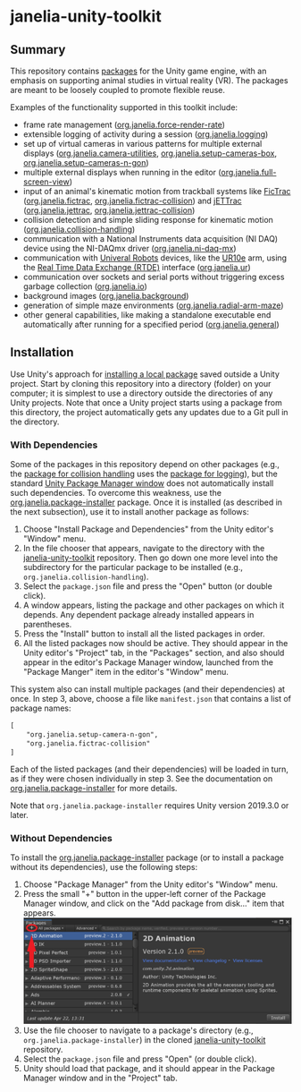 # janelia-unity-toolkit

## Summary
This repository contains [packages](https://docs.unity3d.com/Manual/Packages.html) for the Unity game engine, with an emphasis on supporting animal studies in virtual reality (VR).  The packages are meant to be loosely coupled to promote flexible reuse.

Examples of the functionality supported in this toolkit include:
* frame rate management ([org.janelia.force-render-rate](https://github.com/JaneliaSciComp/janelia-unity-toolkit/tree/master/org.janelia.force-render-rate))
* extensible logging of activity during a session ([org.janelia.logging](https://github.com/JaneliaSciComp/janelia-unity-toolkit/tree/master/org.janelia.logging))
* set up of virtual cameras in various patterns for multiple external displays ([org.janelia.camera-utilities](https://github.com/JaneliaSciComp/janelia-unity-toolkit/tree/master/org.janelia.camera-utilities), [org.janelia.setup-cameras-box](https://github.com/JaneliaSciComp/janelia-unity-toolkit/tree/master/org.janelia.setup-cameras-box), [org.janelia.setup-cameras-n-gon](https://github.com/JaneliaSciComp/janelia-unity-toolkit/tree/master/org.janelia.setup-cameras-n-gon))
* multiple external displays when running in the editor ([org.janelia.full-screen-view](https://github.com/JaneliaSciComp/janelia-unity-toolkit/tree/master/org.janelia.full-screen-view))
* input of an animal's kinematic motion from trackball systems like [FicTrac](http://rjdmoore.net/fictrac/) ([org.janelia.fictrac](https://github.com/JaneliaSciComp/janelia-unity-toolkit/tree/master/org.janelia.fictrac), [org.janelia.fictrac-collision](https://github.com/JaneliaSciComp/janelia-unity-toolkit/tree/master/org.janelia.fictrac-collision)) and [jETTrac](https://www.janelia.org/support-team/janelia-experimental-technology) ([org.janelia.jettrac](https://github.com/JaneliaSciComp/janelia-unity-toolkit/tree/master/org.janelia.jettrac), [org.janelia.jettrac-collision](https://github.com/JaneliaSciComp/janelia-unity-toolkit/tree/master/org.janelia.jettrac-collision))
* collision detection and simple sliding response for kinematic motion ([org.janelia.collision-handling](https://github.com/JaneliaSciComp/janelia-unity-toolkit/tree/master/org.janelia.collision-handling))
* communication with a National Instruments data acquisition (NI DAQ) device using the NI-DAQmx driver ([org.janelia.ni-daq-mx](https://github.com/JaneliaSciComp/janelia-unity-toolkit/tree/master/org.janelia.ni-daq-mx))
* communication with [Univeral Robots](https://www.universal-robots.com) devices, like the [UR10e](https://www.universal-robots.com/products/ur10-robot/) arm, using the [Real Time Data Exchange (RTDE)](https://www.universal-robots.com/articles/ur/interface-communication/real-time-data-exchange-rtde-guide/) interface ([org.janelia.ur](https://github.com/JaneliaSciComp/janelia-unity-toolkit/tree/master/org.janelia.ur))
* communication over sockets and serial ports without triggering excess garbage collection ([org.janelia.io](https://github.com/JaneliaSciComp/janelia-unity-toolkit/tree/master/org.janelia.io))
* background images ([org.janelia.background](https://github.com/JaneliaSciComp/janelia-unity-toolkit/tree/master/org.janelia.background))
* generation of simple maze environments ([org.janelia.radial-arm-maze](https://github.com/JaneliaSciComp/janelia-unity-toolkit/tree/master/org.janelia.radial-arm-maze))
* other general capabilities, like making a standalone executable end automatically after running for a specified period ([org.janelia.general](https://github.com/JaneliaSciComp/janelia-unity-toolkit/tree/master/org.janelia.general))

## Installation

Use Unity's approach for [installing a local package](https://docs.unity3d.com/Manual/upm-ui-local.html) saved outside a Unity project.  Start by cloning this repository into a directory (folder) on your computer; it is simplest to use a directory outside the directories of any Unity projects.  Note that once a Unity project starts using a package from this directory, the project automatically gets any updates due to a Git pull in the directory.

### With Dependencies

Some of the packages in this repository depend on other packages (e.g., the [package for collision handling](https://github.com/JaneliaSciComp/janelia-unity-toolkit/tree/master/org.janelia.collision-handling) uses the [package for logging](https://github.com/JaneliaSciComp/janelia-unity-toolkit/tree/master/org.janelia.logging)), but the standard [Unity Package Manager window](https://docs.unity3d.com/Manual/upm-ui.html) does not automatically install such dependencies.  To overcome this weakness, use the [org.janelia.package-installer](https://github.com/JaneliaSciComp/janelia-unity-toolkit/tree/master/org.janelia.package-installer) package.  Once it is installed (as described in the next subsection), use it to install another package as follows:

1. Choose "Install Package and Dependencies" from the Unity editor's "Window" menu.
2. In the file chooser that appears, navigate to the directory with the [janelia-unity-toolkit](https://github.com/JaneliaSciComp/janelia-unity-toolkit) repository. Then go down one more level into the subdirectory for the particular package to be installed (e.g., `org.janelia.collision-handling`).
3. Select the `package.json` file and press the "Open" button (or double click).
4. A window appears, listing the package and other packages on which it depends.  Any dependent package already installed appears in parentheses.
5. Press the "Install" button to install all the listed packages in order.
6. All the listed packages now should be active.  They should appear in the Unity editor's "Project" tab, in the "Packages" section, and also should appear in the editor's Package Manager window, launched from the "Package Manger" item in the editor's "Window" menu.

This system also can install multiple packages (and their dependencies) at once.  In step 3, above, choose a file like `manifest.json` that contains a list of package names:
```
[
    "org.janelia.setup-camera-n-gon",
    "org.janelia.fictrac-collision"
]
```
Each of the listed packages (and their dependencies) will be loaded in turn, as if they were chosen individually in step 3.  See the documentation on [org.janelia.package-installer](https://github.com/JaneliaSciComp/janelia-unity-toolkit/tree/master/org.janelia.package-installer) for more details.

Note that `org.janelia.package-installer` requires Unity version 2019.3.0 or later.

### Without Dependencies

To install the [org.janelia.package-installer](https://github.com/JaneliaSciComp/janelia-unity-toolkit/tree/master/org.janelia.package-installer) package (or to install a package without its dependencies), use the following steps:
1. Choose "Package Manager" from the Unity editor's "Window" menu.
2. Press the small "+" button in the upper-left corner of the Package Manager window, and click on the "Add package from disk..." item that appears.
![Package Manager "+" button](installation.png)
3. Use the file chooser to navigate to a package's directory (e.g., `org.janelia.package-installer`) in the cloned [janelia-unity-toolkit](https://github.com/JaneliaSciComp/janelia-unity-toolkit) repository.
4. Select the `package.json` file and press "Open" (or double click).
5. Unity should load that package, and it should appear in the Package Manager window and in the "Project" tab.
